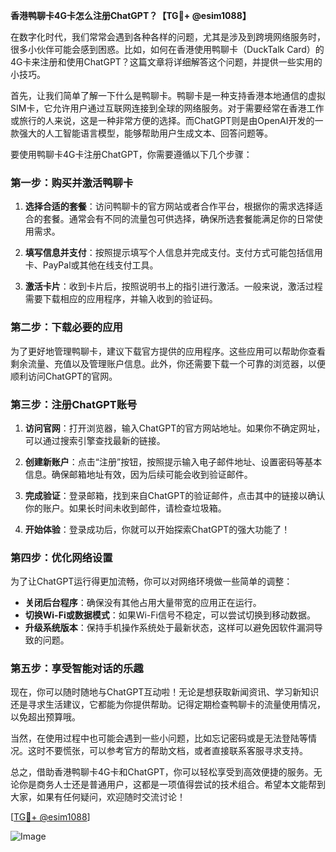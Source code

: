 **香港鸭聊卡4G卡怎么注册ChatGPT？【TG💪+ @esim1088】**

在数字化时代，我们常常会遇到各种各样的问题，尤其是涉及到跨境网络服务时，很多小伙伴可能会感到困惑。比如，如何在香港使用鸭聊卡（DuckTalk Card）的4G卡来注册和使用ChatGPT？这篇文章将详细解答这个问题，并提供一些实用的小技巧。

首先，让我们简单了解一下什么是鸭聊卡。鸭聊卡是一种支持香港本地通信的虚拟SIM卡，它允许用户通过互联网连接到全球的网络服务。对于需要经常在香港工作或旅行的人来说，这是一种非常方便的选择。而ChatGPT则是由OpenAI开发的一款强大的人工智能语言模型，能够帮助用户生成文本、回答问题等。

要使用鸭聊卡4G卡注册ChatGPT，你需要遵循以下几个步骤：

### **第一步：购买并激活鸭聊卡**

1. **选择合适的套餐**：访问鸭聊卡的官方网站或者合作平台，根据你的需求选择适合的套餐。通常会有不同的流量包可供选择，确保所选套餐能满足你的日常使用需求。
   
2. **填写信息并支付**：按照提示填写个人信息并完成支付。支付方式可能包括信用卡、PayPal或其他在线支付工具。

3. **激活卡片**：收到卡片后，按照说明书上的指引进行激活。一般来说，激活过程需要下载相应的应用程序，并输入收到的验证码。

### **第二步：下载必要的应用**

为了更好地管理鸭聊卡，建议下载官方提供的应用程序。这些应用可以帮助你查看剩余流量、充值以及管理账户信息。此外，你还需要下载一个可靠的浏览器，以便顺利访问ChatGPT的官网。

### **第三步：注册ChatGPT账号**

1. **访问官网**：打开浏览器，输入ChatGPT的官方网站地址。如果你不确定网址，可以通过搜索引擎查找最新的链接。

2. **创建新账户**：点击“注册”按钮，按照提示输入电子邮件地址、设置密码等基本信息。确保邮箱地址有效，因为后续可能会收到验证邮件。

3. **完成验证**：登录邮箱，找到来自ChatGPT的验证邮件，点击其中的链接以确认你的账户。如果长时间未收到邮件，请检查垃圾箱。

4. **开始体验**：登录成功后，你就可以开始探索ChatGPT的强大功能了！

### **第四步：优化网络设置**

为了让ChatGPT运行得更加流畅，你可以对网络环境做一些简单的调整：

- **关闭后台程序**：确保没有其他占用大量带宽的应用正在运行。
- **切换Wi-Fi或数据模式**：如果Wi-Fi信号不稳定，可以尝试切换到移动数据。
- **升级系统版本**：保持手机操作系统处于最新状态，这样可以避免因软件漏洞导致的问题。

### **第五步：享受智能对话的乐趣**

现在，你可以随时随地与ChatGPT互动啦！无论是想获取新闻资讯、学习新知识还是寻求生活建议，它都能为你提供帮助。记得定期检查鸭聊卡的流量使用情况，以免超出预算哦。

当然，在使用过程中也可能会遇到一些小问题，比如忘记密码或是无法登陆等情况。这时不要慌张，可以参考官方的帮助文档，或者直接联系客服寻求支持。

总之，借助香港鸭聊卡4G卡和ChatGPT，你可以轻松享受到高效便捷的服务。无论你是商务人士还是普通用户，这都是一项值得尝试的技术组合。希望本文能帮到大家，如果有任何疑问，欢迎随时交流讨论！

[[TG💪+ @esim1088](https://t.me/s/esim1088)] 

![Image](https://i.postimg.cc/4NQfJmqS/Snipaste-2025-05-13-00-14-12.png)